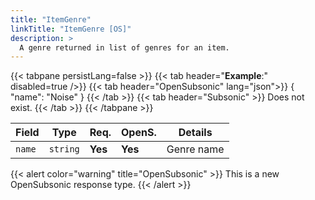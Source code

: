 ```yaml
---
title: "ItemGenre"
linkTitle: "ItemGenre [OS]"
description: >
  A genre returned in list of genres for an item.
---
```


{{< tabpane persistLang=false >}}
{{< tab header="**Example**:" disabled=true />}}
{{< tab header="OpenSubsonic" lang="json">}}
{
  "name": "Noise"
}
{{< /tab >}}
{{< tab header="Subsonic"  >}}
Does not exist.
{{< /tab >}}
{{< /tabpane >}}

| Field |  Type | Req. | OpenS. | Details |
| --- | --- | --- | --- | --- |
| `name` | `string` | **Yes** |  **Yes**   | Genre name |

{{< alert color="warning" title="OpenSubsonic" >}}
This is a new OpenSubsonic response type.
{{< /alert >}}
